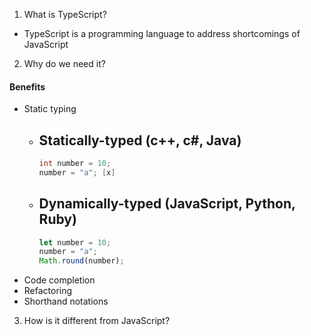 1. What is TypeScript?

- TypeScript is a programming language to address shortcomings of JavaScript

2. Why do we need it?

#### Benefits

- Static typing
  - Statically-typed (c++, c#, Java)
    -
    ```c++
    int number = 10;
    number = "a"; [x]
    ```
  - ## Dynamically-typed (JavaScript, Python, Ruby)
    ```js
    let number = 10;
    number = "a";
    Math.round(number);
    ```
- Code completion
- Refactoring
- Shorthand notations

3. How is it different from JavaScript?
